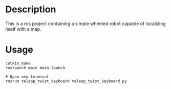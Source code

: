 # Description
This is a ros project containing a simple wheeled robot capable of localizing itself with a map.

# Usage
```
catkin_make
roslaunch main main.launch

# Open new terminal
rosrun teleop_twist_keyboard teleop_twist_keyboard.py
```
